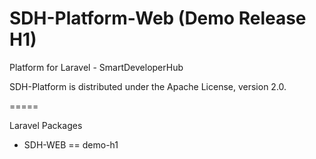 SDH-Platform-Web (Demo Release H1)
=====

Platform for Laravel - SmartDeveloperHub

SDH-Platform is distributed under the Apache License, version 2.0.

=====

Laravel Packages

* SDH-WEB == demo-h1
